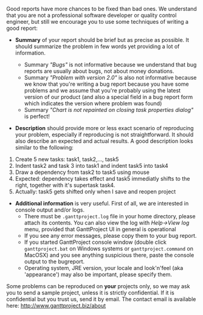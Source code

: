 Good reports have more chances to be fixed than bad ones. We understand that you are not a professional software developer or quality control engineer, but still we encourage you to use some techniques of writing a good report:

  * **Summary** of your report should be brief but as precise as possible. It should summarize the problem in few words yet providing a lot of information.
    * Summary  _"Bugs"_ is not informative because we understand that bug reports are usually about bugs, not about money donations.
    * Summary _"Problem with version 2.0"_ is also not informative because we know that you're writing a bug report because you have some problems and we assume that you're probably using the latest version of our product (and also a special field in a bug report form which indicates the version where problem was found)
    * Summary _"Chart is not repainted on closing task properties dialog"_ is perfect!

  * **Description** should provide more or less exact scenario of reproducing your problem, especially if reproducing is not straightforward. It should also describe an expected and actual results. A good description looks similar to the following:

  1. Create 5 new tasks: task1, task2,..., task5
  1. Indent task2 and task 3 into task1 and indent task5 into task4
  1. Draw a dependency from task2 to task5 using mouse
  1. Expected: dependency takes effect and task5 immediatly shifts to the right, together with it's supertask task4.
  1. Actually: task5 gets shifted only when I save and reopen project

  * **Additional information** is very useful. First of all, we are interested in console output and/or logs.
    * There must be `.ganttproject.log` file in your home directory, please attach its contents. You can also view the log with _Help->View log_ menu, provided that GanttProject UI in general is operational
    * If you see any error messages, please copy them to your bug report.
    * If you started GanttProject console window (double click `ganttproject.bat` on Windows systems or `ganttproject.command` on MacOSX) and you see anything suspicious there, paste the console output to the bugreport.
    * Operating system, JRE version, your locale and look'n'feel (aka 'appearance') may also be important, please specify them.

Some problems can be reproduced on **your** projects only, so we may ask you to send a sample project, unless it is strictly confidential. If it is confidential but you trust us, send it by email. The contact email is available here: http://www.ganttproject.biz/about